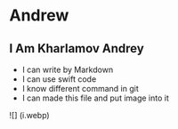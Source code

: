 <!DOCTYPE html>
# Andrew
## I Am Kharlamov Andrey
* I can write by Markdown
* I can use swift code 
* I know different command in git
* I can made this file and put image into it

![]
(i.webp)
